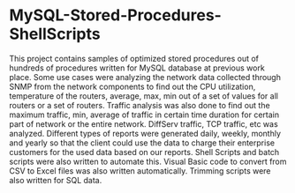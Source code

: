 # MySQL-Stored-Procedures-ShellScripts
This project contains samples of optimized stored procedures out of hundreds of procedures written for MySQL database at previous work place. Some use cases were analyzing the network data collected through SNMP from the network components to find out the CPU utilization, temperature of the routers, average, max, min out of a set of values for all routers or a set of routers. Traffic analysis was also done
to find out the maximum traffic, min, average of traffic in certain time duration for certain part of network or the entire network. 
DiffServ traffic, TCP traffic, etc was analyzed. 
Different types of reports were generated daily, weekly, monthly and yearly so that the client could use the data to charge their enterprise customers for the used data based on our reports. 
Shell Scripts and batch scripts were also written to automate this. Visual Basic code to convert from CSV to Excel files was also written automatically. Trimming scripts were also written for SQL data. 
